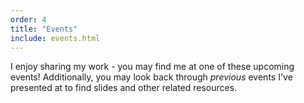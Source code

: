 ```yaml
---
order: 4
title: "Events"
include: events.html
---
```

I enjoy sharing my work - you may find me at one of these upcoming events! Additionally, you may look back through *previous* events I've presented at to find slides and other related resources.